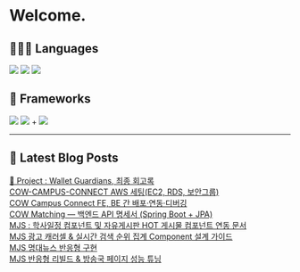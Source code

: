 # Welcome.

## 🧑🏻‍💻 Languages

<p>
    <img src="https://img.shields.io/badge/TypeScript-3178C6?style=flat-square&logo=TypeScript&logoColor=white"/> 
  <img src="https://img.shields.io/badge/JavaScript-F7DF1E?style=flat-square&logo=JavaScript&logoColor=white"/> 
  <img src="https://img.shields.io/badge/Java-5382A1?style=flat-square&logo=openjdk&logoColor=white"/>
</p>

## 📘 Frameworks 

<p>
  <img src="https://img.shields.io/badge/React-61DAFB?style=flat-square&logo=React&logoColor=black"/>
  <img src="https://img.shields.io/badge/Vue.js-4FC08D?style=flat-square&logo=Vue.js&logoColor=white"/>
+ <img src="https://img.shields.io/badge/Next.js-000000?style=flat-square&logo=Next.js&logoColor=white"/>
</p>




---


## 📕 Latest Blog Posts

<a href="https://wonbin109.tistory.com/111">📌 Project : Wallet Guardians, 최종 회고록</a></br><a href=https://wonbin109.tistory.com/195>COW-CAMPUS-CONNECT AWS 세팅(EC2, RDS, 보안그룹)</a></br><a href=https://wonbin109.tistory.com/194>COW Campus Connect FE, BE 간 배포&middot;연동&middot;디버깅</a></br><a href=https://wonbin109.tistory.com/193>COW Matching &mdash; 백엔드 API 명세서 (Spring Boot + JPA)</a></br><a href=https://wonbin109.tistory.com/192>MJS :  학사일정 컴포넌트 및 자유게시판 HOT 게시물 컴포넌트 연동 문서</a></br><a href=https://wonbin109.tistory.com/191>MJS 광고 캐러셀 &amp; 실시간 검색 순위 집계 Component 설계 가이드</a></br><a href=https://wonbin109.tistory.com/190>MJS 명대뉴스 반응형 구현</a></br><a href=https://wonbin109.tistory.com/189>MJS 반응형 리빌드 &amp; 방송국 페이지 성능 튜닝</a></br>